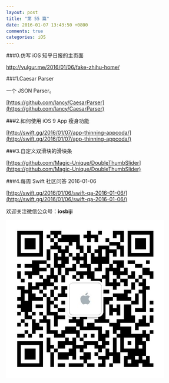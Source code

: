 ```yaml
---
layout: post
title: "第 55 篇"
date: 2016-01-07 13:43:50 +0800
comments: true
categories: iOS
---
```


###0.仿写 iOS 知乎日报的主页面

http://vulgur.me/2016/01/06/fake-zhihu-home/

###1.Caesar Parser

一个 JSON Parser。  

[https://github.com/lancy/CaesarParser](https://github.com/lancy/CaesarParser)  

###2.如何使用 iOS 9 App 瘦身功能

[http://swift.gg/2016/01/07/app-thinning-appcoda/](http://swift.gg/2016/01/07/app-thinning-appcoda/)  

###3.自定义双滑块的滑块条

[https://github.com/Magic-Unique/DoubleThumbSlider](https://github.com/Magic-Unique/DoubleThumbSlider)  

###4.每周 Swift 社区问答 2016-01-06

[http://swift.gg/2016/01/06/swift-qa-2016-01-06/](http://swift.gg/2016/01/06/swift-qa-2016-01-06/)  


欢迎关注微信公众号：**iosbiji**

![iOS开发笔记](/images/weixin.jpg)